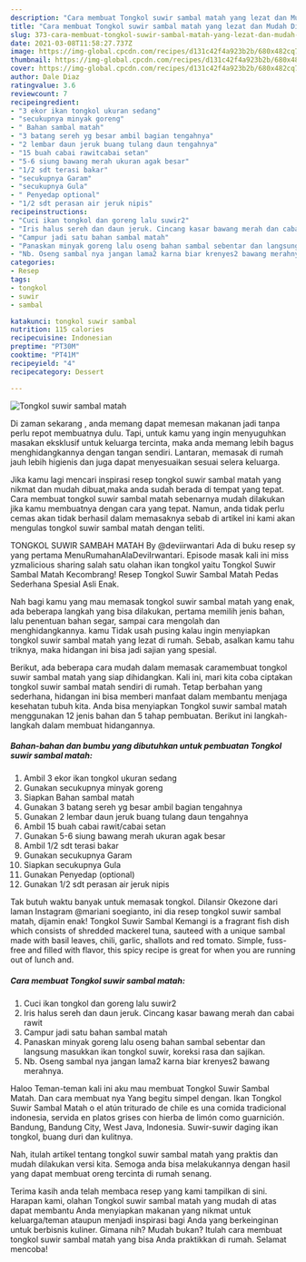 ```yaml
---
description: "Cara membuat Tongkol suwir sambal matah yang lezat dan Mudah Dibuat"
title: "Cara membuat Tongkol suwir sambal matah yang lezat dan Mudah Dibuat"
slug: 373-cara-membuat-tongkol-suwir-sambal-matah-yang-lezat-dan-mudah-dibuat
date: 2021-03-08T11:58:27.737Z
image: https://img-global.cpcdn.com/recipes/d131c42f4a923b2b/680x482cq70/tongkol-suwir-sambal-matah-foto-resep-utama.jpg
thumbnail: https://img-global.cpcdn.com/recipes/d131c42f4a923b2b/680x482cq70/tongkol-suwir-sambal-matah-foto-resep-utama.jpg
cover: https://img-global.cpcdn.com/recipes/d131c42f4a923b2b/680x482cq70/tongkol-suwir-sambal-matah-foto-resep-utama.jpg
author: Dale Diaz
ratingvalue: 3.6
reviewcount: 7
recipeingredient:
- "3 ekor ikan tongkol ukuran sedang"
- "secukupnya minyak goreng"
- " Bahan sambal matah"
- "3 batang sereh yg besar ambil bagian tengahnya"
- "2 lembar daun jeruk buang tulang daun tengahnya"
- "15 buah cabai rawitcabai setan"
- "5-6 siung bawang merah ukuran agak besar"
- "1/2 sdt terasi bakar"
- "secukupnya Garam"
- "secukupnya Gula"
- " Penyedap optional"
- "1/2 sdt perasan air jeruk nipis"
recipeinstructions:
- "Cuci ikan tongkol dan goreng lalu suwir2"
- "Iris halus sereh dan daun jeruk. Cincang kasar bawang merah dan cabai rawit"
- "Campur jadi satu bahan sambal matah"
- "Panaskan minyak goreng lalu oseng bahan sambal sebentar dan langsung masukkan ikan tongkol suwir, koreksi rasa dan sajikan."
- "Nb. Oseng sambal nya jangan lama2 karna biar krenyes2 bawang merahnya."
categories:
- Resep
tags:
- tongkol
- suwir
- sambal

katakunci: tongkol suwir sambal 
nutrition: 115 calories
recipecuisine: Indonesian
preptime: "PT30M"
cooktime: "PT41M"
recipeyield: "4"
recipecategory: Dessert

---
```



![Tongkol suwir sambal matah](https://img-global.cpcdn.com/recipes/d131c42f4a923b2b/680x482cq70/tongkol-suwir-sambal-matah-foto-resep-utama.jpg)

Di zaman  sekarang , anda memang dapat memesan makanan jadi tanpa perlu repot membuatnya dulu. Tapi, untuk kamu yang ingin menyuguhkan masakan eksklusif untuk keluarga tercinta, maka anda memang lebih bagus menghidangkannya dengan tangan sendiri. Lantaran, memasak di rumah jauh lebih higienis dan juga dapat menyesuaikan sesuai selera keluarga.

Jika kamu lagi mencari inspirasi resep tongkol suwir sambal matah yang nikmat dan mudah dibuat,maka anda sudah berada di tempat yang tepat. Cara membuat tongkol suwir sambal matah  sebenarnya mudah dilakukan jika kamu membuatnya dengan cara yang tepat. Namun, anda tidak perlu cemas akan tidak berhasil dalam memasaknya 
sebab di artikel ini kami akan mengulas tongkol suwir sambal matah dengan teliti.  

TONGKOL SUWIR SAMBAH MATAH By @deviirwantari Ada di buku resep sy yang pertama MenuRumahanAlaDeviIrwantari. Episode masak kali ini miss yzmalicious sharing salah satu olahan ikan tongkol yaitu Tongkol Suwir Sambal Matah Kecombrang! Resep Tongkol Suwir Sambal Matah Pedas Sederhana Spesial Asli Enak.

Nah bagi kamu yang mau memasak tongkol suwir sambal matah yang enak, ada beberapa langkah yang bisa dilakukan, pertama memilih jenis bahan, lalu penentuan bahan segar, sampai cara mengolah dan menghidangkannya. kamu Tidak usah pusing kalau ingin menyiapkan tongkol suwir sambal matah yang lezat di rumah. Sebab, asalkan kamu  tahu triknya, maka hidangan ini bisa jadi sajian yang spesial.

Berikut, ada beberapa cara mudah dalam memasak caramembuat tongkol suwir sambal matah yang siap dihidangkan. Kali ini, mari kita coba ciptakan tongkol suwir sambal matah sendiri di rumah. Tetap berbahan yang sederhana, hidangan ini bisa memberi manfaat dalam membantu menjaga kesehatan tubuh kita. Anda bisa menyiapkan Tongkol suwir sambal matah menggunakan 12 jenis bahan dan 5 tahap pembuatan. Berikut ini langkah-langkah dalam membuat hidangannya.

<!--inarticleads1-->

##### Bahan-bahan dan bumbu yang dibutuhkan untuk pembuatan Tongkol suwir sambal matah:

1. Ambil 3 ekor ikan tongkol ukuran sedang
1. Gunakan secukupnya minyak goreng
1. Siapkan  Bahan sambal matah
1. Gunakan 3 batang sereh yg besar ambil bagian tengahnya
1. Gunakan 2 lembar daun jeruk buang tulang daun tengahnya
1. Ambil 15 buah cabai rawit/cabai setan
1. Gunakan 5-6 siung bawang merah ukuran agak besar
1. Ambil 1/2 sdt terasi bakar
1. Gunakan secukupnya Garam
1. Siapkan secukupnya Gula
1. Gunakan  Penyedap (optional)
1. Gunakan 1/2 sdt perasan air jeruk nipis


Tak butuh waktu banyak untuk memasak tongkol. Dilansir Okezone dari laman Instagram @mariani soegianto, ini dia resep tongkol suwir sambal matah, dijamin enak! Tongkol Suwir Sambal Kemangi is a fragrant fish dish which consists of shredded mackerel tuna, sauteed with a unique sambal made with basil leaves, chili, garlic, shallots and red tomato. Simple, fuss-free and filled with flavor, this spicy recipe is great for when you are running out of lunch and. 

<!--inarticleads2-->

##### Cara membuat Tongkol suwir sambal matah:

1. Cuci ikan tongkol dan goreng lalu suwir2
1. Iris halus sereh dan daun jeruk. Cincang kasar bawang merah dan cabai rawit
1. Campur jadi satu bahan sambal matah
1. Panaskan minyak goreng lalu oseng bahan sambal sebentar dan langsung masukkan ikan tongkol suwir, koreksi rasa dan sajikan.
1. Nb. Oseng sambal nya jangan lama2 karna biar krenyes2 bawang merahnya.


Haloo Teman-teman kali ini aku mau membuat Tongkol Suwir Sambal Matah. Dan cara membuat nya Yang begitu simpel dengan. Ikan Tongkol Suwir Sambal Matah o el atún triturado de chile es una comida tradicional indonesia, servida en platos grises con hierba de limón como guarnición. Bandung, Bandung City, West Java, Indonesia. Suwir-suwir daging ikan tongkol, buang duri dan kulitnya. 

Nah, itulah artikel tentang  tongkol suwir sambal matah  yang praktis dan mudah dilakukan versi kita. Semoga anda bisa melakukannya dengan hasil yang dapat membuat oreng tercinta di rumah senang. 

Terima kasih anda telah membaca resep yang kami tampilkan di sini. Harapan kami, olahan  Tongkol suwir sambal matah yang mudah di atas dapat membantu Anda menyiapkan makanan yang nikmat untuk keluarga/teman ataupun menjadi inspirasi bagi Anda yang berkeinginan untuk berbisnis kuliner. Gimana nih? Mudah bukan? Itulah cara membuat tongkol suwir sambal matah yang bisa Anda praktikkan di rumah. Selamat mencoba!

